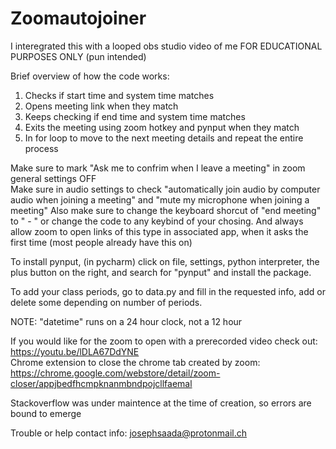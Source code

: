 # Zoomautojoiner   
I interegrated this with a looped obs studio video of me FOR EDUCATIONAL PURPOSES ONLY (pun intended)

Brief overview of how the code works: 
1. Checks if start time and system time matches
2. Opens meeting link when they match
3. Keeps checking if end time and system time matches
4. Exits the meeting using zoom hotkey and pynput when they match 
5. In for loop to move to the next meeting details and repeat the entire process

Make sure to mark "Ask me to confrim when I leave a meeting" in zoom general settings OFF  
Make sure in audio settings to check "automatically join audio by computer audio when joining a meeting" and "mute my microphone when joining a meeting" 
Also make sure to change the keyboard shorcut of "end meeting" to " - " or change the code to any keybind of your chosing. 
And always allow zoom to open links of this type in associated app, when it asks the first time (most people already have this on)

To install pynput, (in pycharm) click on file, settings, python interpreter, the plus button on the right, and search for "pynput" and install the package.   

To add your class periods, go to data.py and fill in the requested info, add or delete some depending on number of periods. 

NOTE: "datetime" runs on a 24 hour clock, not a 12 hour 

If you would like for the zoom to open with a prerecorded video check out: https://youtu.be/lDLA67DdYNE  
Chrome extension to close the chrome tab created by zoom: https://chrome.google.com/webstore/detail/zoom-closer/appjbedfhcmpknanmbndpojcllfaemal

Stackoverflow was under maintence at the time of creation, so errors are bound to emerge  

Trouble or help contact info: josephsaada@protonmail.ch
